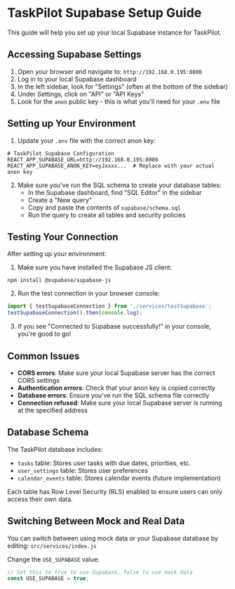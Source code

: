 # TaskPilot Supabase Setup Guide

This guide will help you set up your local Supabase instance for TaskPilot.

## Accessing Supabase Settings

1. Open your browser and navigate to: `http://192.168.0.195:8000`
2. Log in to your local Supabase dashboard
3. In the left sidebar, look for "Settings" (often at the bottom of the sidebar)
4. Under Settings, click on "API" or "API Keys"
5. Look for the `anon` public key - this is what you'll need for your `.env` file

## Setting up Your Environment

1. Update your `.env` file with the correct anon key:

```
# TaskPilot Supabase Configuration
REACT_APP_SUPABASE_URL=http://192.168.0.195:8000
REACT_APP_SUPABASE_ANON_KEY=eyJxxxx...  # Replace with your actual anon key
```

2. Make sure you've run the SQL schema to create your database tables:
   - In the Supabase dashboard, find "SQL Editor" in the sidebar
   - Create a "New query"
   - Copy and paste the contents of `supabase/schema.sql`
   - Run the query to create all tables and security policies

## Testing Your Connection

After setting up your environment:

1. Make sure you have installed the Supabase JS client:
```
npm install @supabase/supabase-js
```

2. Run the test connection in your browser console:
```javascript
import { testSupabaseConnection } from './services/testSupabase';
testSupabaseConnection().then(console.log);
```

3. If you see "Connected to Supabase successfully!" in your console, you're good to go!

## Common Issues

- **CORS errors**: Make sure your local Supabase server has the correct CORS settings
- **Authentication errors**: Check that your anon key is copied correctly
- **Database errors**: Ensure you've run the SQL schema file correctly
- **Connection refused**: Make sure your local Supabase server is running at the specified address

## Database Schema

The TaskPilot database includes:

- `tasks` table: Stores user tasks with due dates, priorities, etc.
- `user_settings` table: Stores user preferences
- `calendar_events` table: Stores calendar events (future implementation)

Each table has Row Level Security (RLS) enabled to ensure users can only access their own data.

## Switching Between Mock and Real Data

You can switch between using mock data or your Supabase database by editing:
`src/services/index.js`

Change the `USE_SUPABASE` value:
```javascript
// Set this to true to use Supabase, false to use mock data
const USE_SUPABASE = true;
```